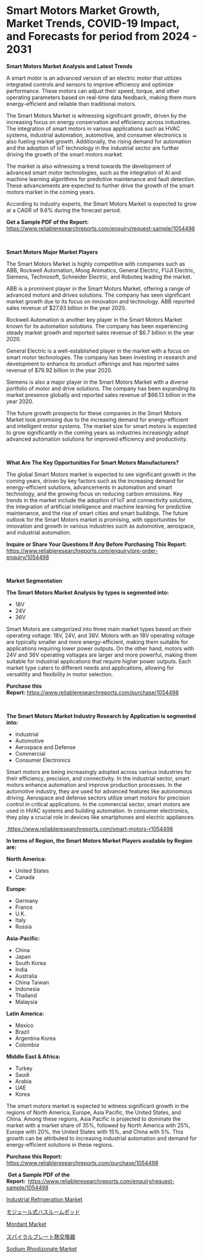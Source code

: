 <p><h1>Smart Motors Market Growth, Market Trends, COVID-19 Impact, and Forecasts for period from 2024 - 2031</h1></p><p><strong>Smart Motors Market Analysis and Latest Trends</strong></p>
<p><p>A smart motor is an advanced version of an electric motor that utilizes integrated controls and sensors to improve efficiency and optimize performance. These motors can adjust their speed, torque, and other operating parameters based on real-time data feedback, making them more energy-efficient and reliable than traditional motors.</p><p>The Smart Motors Market is witnessing significant growth, driven by the increasing focus on energy conservation and efficiency across industries. The integration of smart motors in various applications such as HVAC systems, industrial automation, automotive, and consumer electronics is also fueling market growth. Additionally, the rising demand for automation and the adoption of IoT technology in the industrial sector are further driving the growth of the smart motors market.</p><p>The market is also witnessing a trend towards the development of advanced smart motor technologies, such as the integration of AI and machine learning algorithms for predictive maintenance and fault detection. These advancements are expected to further drive the growth of the smart motors market in the coming years.</p><p>According to industry experts, the Smart Motors Market is expected to grow at a CAGR of 9.6% during the forecast period.</p></p>
<p><strong>Get a Sample PDF of the Report:&nbsp;</strong> <a href="https://www.reliableresearchreports.com/enquiry/request-sample/1054498">https://www.reliableresearchreports.com/enquiry/request-sample/1054498</a></p>
<p>&nbsp;</p>
<p><strong>Smart Motors Major Market Players</strong></p>
<p><p>The Smart Motors Market is highly competitive with companies such as ABB, Rockwell Automation, Moog Animatics, General Electric, FUJI Electric, Siemens, Technosoft, Schneider Electric, and Roboteq leading the market.</p><p>ABB is a prominent player in the Smart Motors Market, offering a range of advanced motors and drives solutions. The company has seen significant market growth due to its focus on innovation and technology. ABB reported sales revenue of $27.93 billion in the year 2020.</p><p>Rockwell Automation is another key player in the Smart Motors Market known for its automation solutions. The company has been experiencing steady market growth and reported sales revenue of $6.7 billion in the year 2020.</p><p>General Electric is a well-established player in the market with a focus on smart motor technologies. The company has been investing in research and development to enhance its product offerings and has reported sales revenue of $79.92 billion in the year 2020.</p><p>Siemens is also a major player in the Smart Motors Market with a diverse portfolio of motor and drive solutions. The company has been expanding its market presence globally and reported sales revenue of $66.13 billion in the year 2020.</p><p>The future growth prospects for these companies in the Smart Motors Market look promising due to the increasing demand for energy-efficient and intelligent motor systems. The market size for smart motors is expected to grow significantly in the coming years as industries increasingly adopt advanced automation solutions for improved efficiency and productivity.</p></p>
<p>&nbsp;</p>
<p><strong>What Are The Key Opportunities For Smart Motors Manufacturers?</strong></p>
<p><p>The global Smart Motors market is expected to see significant growth in the coming years, driven by key factors such as the increasing demand for energy-efficient solutions, advancements in automation and smart technology, and the growing focus on reducing carbon emissions. Key trends in the market include the adoption of IoT and connectivity solutions, the integration of artificial intelligence and machine learning for predictive maintenance, and the rise of smart cities and smart buildings. The future outlook for the Smart Motors market is promising, with opportunities for innovation and growth in various industries such as automotive, aerospace, and industrial automation.</p></p>
<p><strong>Inquire or Share Your Questions If Any Before Purchasing This Report:</strong> <a href="https://www.reliableresearchreports.com/enquiry/pre-order-enquiry/1054498">https://www.reliableresearchreports.com/enquiry/pre-order-enquiry/1054498</a></p>
<p>&nbsp;</p>
<p><strong>Market Segmentation</strong></p>
<p><strong>The Smart Motors Market Analysis by types is segmented into:</strong></p>
<p><ul><li>18V</li><li>24V</li><li>36V</li></ul></p>
<p><p>Smart Motors are categorized into three main market types based on their operating voltage: 18V, 24V, and 36V. Motors with an 18V operating voltage are typically smaller and more energy-efficient, making them suitable for applications requiring lower power outputs. On the other hand, motors with 24V and 36V operating voltages are larger and more powerful, making them suitable for industrial applications that require higher power outputs. Each market type caters to different needs and applications, allowing for versatility and flexibility in motor selection.</p></p>
<p><strong>Purchase this Report:&nbsp;</strong><a href="https://www.reliableresearchreports.com/purchase/1054498">https://www.reliableresearchreports.com/purchase/1054498</a></p>
<p>&nbsp;</p>
<p><strong>The Smart Motors Market Industry Research by Application is segmented into:</strong></p>
<p><ul><li>Industrial</li><li>Automotive</li><li>Aerospace and Defense</li><li>Commercial</li><li>Consumer Electronics</li></ul></p>
<p><p>Smart motors are being increasingly adopted across various industries for their efficiency, precision, and connectivity. In the industrial sector, smart motors enhance automation and improve production processes. In the automotive industry, they are used for advanced features like autonomous driving. Aerospace and defense sectors utilize smart motors for precision control in critical applications. In the commercial sector, smart motors are used in HVAC systems and building automation. In consumer electronics, they play a crucial role in devices like smartphones and electric appliances.</p></p>
<p><a href="https://www.reliableresearchreports.com/smart-motors-r1054498">&nbsp;https://www.reliableresearchreports.com/smart-motors-r1054498</a></p>
<p><strong>In terms of Region, the Smart Motors Market Players available by Region are:</strong></p>
<p>
    <p> <strong> North America: </strong>
        <ul>
            <li>United States</li>
            <li>Canada</li>
        </ul>
        </p> 
    <p> <strong> Europe: </strong>
        <ul>
            <li>Germany</li>
            <li>France</li>
            <li>U.K.</li>
            <li>Italy</li>
            <li>Russia</li>
        </ul>
        </p> 
    <p> <strong> Asia-Pacific: </strong>
        <ul>
            <li>China</li>
            <li>Japan</li>
            <li>South Korea</li>
            <li>India</li>
            <li>Australia</li>
            <li>China Taiwan</li>
            <li>Indonesia</li>
            <li>Thailand</li>
            <li>Malaysia</li>
        </ul>
        </p> 
    <p> <strong> Latin America: </strong>
        <ul>
            <li>Mexico</li>
            <li>Brazil</li>
            <li>Argentina Korea</li>
            <li>Colombia</li>
        </ul>
        </p> 
    <p> <strong> Middle East & Africa: </strong>
        <ul>
            <li>Turkey</li>
            <li>Saudi</li>
            <li>Arabia</li>
            <li>UAE</li>
            <li>Korea</li>
        </ul>
    </p>
    </p>
<p><p>The smart motors market is expected to witness significant growth in the regions of North America, Europe, Asia Pacific, the United States, and China. Among these regions, Asia Pacific is projected to dominate the market with a market share of 35%, followed by North America with 25%, Europe with 20%, the United States with 15%, and China with 5%. This growth can be attributed to increasing industrial automation and demand for energy-efficient solutions in these regions.</p></p>
<p><strong>Purchase this Report: </strong><a href="https://www.reliableresearchreports.com/purchase/1054498">https://www.reliableresearchreports.com/purchase/1054498</a></p>
<p>&nbsp;<strong>Get a Sample PDF of the Report:&nbsp;&nbsp;</strong><a href="https://www.reliableresearchreports.com/enquiry/request-sample/1054498">https://www.reliableresearchreports.com/enquiry/request-sample/1054498</a></p>
<p><strong></strong></p>
<p><p><a href="https://github.com/mahnoor2003/Market-Research-Report-List-4/blob/main/industrial-refrigeration-market.md">Industrial Refrigeration Market</a></p><p><a href="https://github.com/xnljig2898992/Market-Research-Report-List-1/blob/main/922981826484.md">モジュール式バスルームポッド</a></p><p><a href="https://issuu.com/reportprime-2/docs/mordant-market-size-2030.pptx">Mordant Market</a></p><p><a href="https://github.com/adcxff01450218/Market-Research-Report-List-1/blob/main/282114726485.md">スパイラルプレート熱交換器</a></p><p><a href="https://issuu.com/reportprime-2/docs/sodium-rhodizonate-market-size-2030.pptx">Sodium Rhodizonate Market</a></p></p>